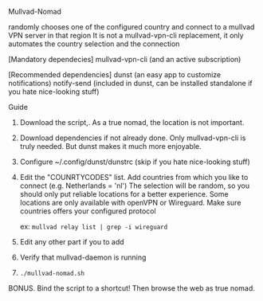 Mullvad-Nomad

 randomly chooses one of the configured country and connect to a mullvad VPN server in that region
 It is not a mullvad-vpn-cli replacement, it only automates the country selection and the connection
 
 [Mandatory dependecies]
 mullvad-vpn-cli (and an active subscription)

 [Recommended dependencies]
 dunst (an easy app to customize notifications)
 notify-send (included in dunst, can be installed standalone if you hate nice-looking stuff)

Guide

 1. Download the script,. As a true nomad, the location is not important.

 2. Download dependencies if not already done.
    Only mullvad-vpn-cli is truly needed. But dunst makes it much more enjoyable.

 3. Configure ~/.config/dunst/dunstrc (skip if you hate nice-looking stuff)

 4. Edit the "COUNRTYCODES" list. Add countries from which you like to connect (e.g. Netherlands = 'nl')
    The selection will be random, so you should only put reliable locations for a better experience.
    Some locations are only available with openVPN or Wireguard. Make sure countries offers your configured protocol

    ex: `mullvad relay list | grep -i wireguard`

 5. Edit any other part if you to add

 6. Verify that mullvad-daemon is running

 7. `./mullvad-nomad.sh`

 BONUS. Bind the script to a shortcut! Then browse the web as true nomad.
 